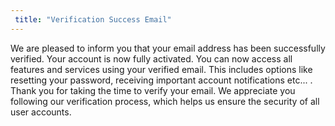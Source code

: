 ```yaml
---
 title: "Verification Success Email"
---
```


<x-head username="shaker"/>

<x-paragraph>
   We are pleased to inform you that your email address has been successfully verified. Your account is now fully activated.
</paragraph>

<x-paragraph>
   You can now access all features and services using your verified email. This includes options like resetting your password, receiving important account notifications etc... .
</paragraph>


<x-paragraph>
    Thank you for taking the time to verify your email. We appreciate you following our verification process, which helps us ensure the security of all user accounts.
</paragraph>

<x-footer/>